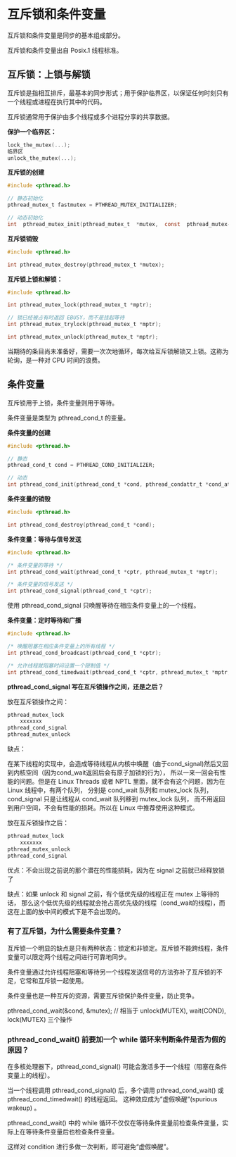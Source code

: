# 互斥锁和条件变量

互斥锁和条件变量是同步的基本组成部分。

互斥锁和条件变量出自 Posix.1 线程标准。

## 互斥锁：上锁与解锁

互斥锁是指相互排斥，最基本的同步形式；用于保护临界区，以保证任何时刻只有一个线程或进程在执行其中的代码。

互斥锁通常用于保护由多个线程或多个进程分享的共享数据。

**保护一个临界区：**
```c
lock_the_mutex(...);
临界区
unlock_the_mutex(...);
```

**互斥锁的创建**

```c
#include <pthread.h>

// 静态初始化
pthread_mutex_t fastmutex = PTHREAD_MUTEX_INITIALIZER;

// 动态初始化
int  pthread_mutex_init(pthread_mutex_t  *mutex,  const  pthread_mutex‐attr_t *mutexattr);
```

**互斥锁销毁**

```c
#include <pthread.h>

int pthread_mutex_destroy(pthread_mutex_t *mutex);
```

**互斥锁上锁和解锁：**
```c
#include <pthread.h>

int pthread_mutex_lock(pthread_mutex_t *mptr);

// 锁已经被占有时返回 EBUSY，而不是挂起等待
int pthread_mutex_trylock(pthread_mutex_t *mptr);

int pthread_mutex_unlock(pthread_mutex_t *mptr);
```

当期待的条目尚未准备好，需要一次次地循环，每次给互斥锁解锁又上锁。这称为轮询，是一种对 CPU 时间的浪费。

## 条件变量

互斥锁用于上锁，条件变量则用于等待。

条件变量是类型为 pthread_cond_t 的变量。

**条件变量的创建**

```c
#include <pthread.h>

// 静态
pthread_cond_t cond = PTHREAD_COND_INITIALIZER;

// 动态
int pthread_cond_init(pthread_cond_t *cond, pthread_condattr_t *cond_attr);
```

**条件变量的销毁**

```c
#include <pthread.h>

int pthread_cond_destroy(pthread_cond_t *cond);
```

**条件变量：等待与信号发送**

```c
#include <pthread.h>

/* 条件变量的等待 */
int pthread_cond_wait(pthread_cond_t *cptr, pthread_mutex_t *mptr);

/* 条件变量的信号发送 */
int pthread_cond_signal(pthread_cond_t *cptr);
```

使用 pthread_cond_signal 只唤醒等待在相应条件变量上的一个线程。

**条件变量：定时等待和广播**

```c
#include <pthread.h>

/* 唤醒阻塞在相应条件变量上的所有线程 */
int pthread_cond_broadcast(pthread_cond_t *cptr);

/* 允许线程就阻塞时间设置一个限制值 */
int pthread_cond_timedwait(pthread_cond_t *cptr, pthread_mutex_t *mptr, const struct timespec *abstime);
```

**pthread_cond_signal 写在互斥锁操作之间，还是之后？**

放在互斥锁操作之间：

```c
pthread_mutex_lock
    xxxxxxx
pthread_cond_signal
pthread_mutex_unlock
```

缺点：

在某下线程的实现中，会造成等待线程从内核中唤醒（由于cond_signal)然后又回到内核空间（因为cond_wait返回后会有原子加锁的行为），
所以一来一回会有性能的问题。但是在 Linux Threads 或者 NPTL 里面，就不会有这个问题，因为在Linux 线程中，有两个队列，
分别是 cond_wait 队列和 mutex_lock 队列， cond_signal 只是让线程从 cond_wait 队列移到 mutex_lock 队列，
而不用返回到用户空间，不会有性能的损耗。所以在 Linux 中推荐使用这种模式。

放在互斥锁操作之后：

```c
pthread_mutex_lock
    xxxxxxx
pthread_mutex_unlock
pthread_cond_signal
```

优点：不会出现之前说的那个潜在的性能损耗，因为在 signal 之前就已经释放锁了

缺点：如果 unlock 和 signal 之前，有个低优先级的线程正在 mutex 上等待的话，
那么这个低优先级的线程就会抢占高优先级的线程（cond_wait的线程)，而这在上面的放中间的模式下是不会出现的。

### 有了互斥锁，为什么需要条件变量？

互斥锁一个明显的缺点是只有两种状态：锁定和非锁定。互斥锁不能跨线程，条件变量可以限定两个线程之间进行可靠地同步。

条件变量通过允许线程阻塞和等待另一个线程发送信号的方法弥补了互斥锁的不足，它常和互斥锁一起使用。

条件变量也是一种互斥的资源，需要互斥锁保护条件变量，防止竞争。

pthread_cond_wait(&cond, &mutex); // 相当于 unlock(MUTEX), wait(COND), lock(MUTEX) 三个操作

### pthread_cond_wait() 前要加一个 while 循环来判断条件是否为假的原因？

在多核处理器下，pthread_cond_signal() 可能会激活多于一个线程（阻塞在条件变量上的线程）。 

当一个线程调用 pthread_cond_signal() 后，多个调用 pthread_cond_wait() 或 pthread_cond_timedwait() 的线程返回。
这种效应成为”虚假唤醒”(spurious wakeup) 。

pthread_cond_wait() 中的 while 循环不仅仅在等待条件变量前检查条件变量，实际上在等待条件变量后也检查条件变量。

这样对 condition 进行多做一次判断，即可避免“虚假唤醒”。


